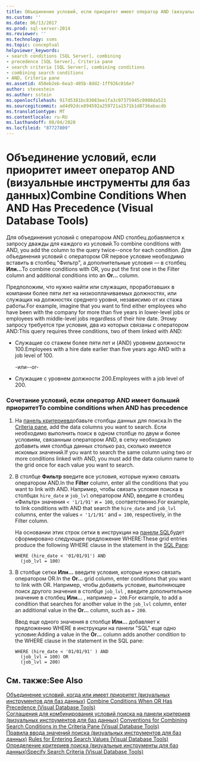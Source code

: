 ```yaml
---
title: Объединение условий, если приоритет имеет оператор AND (визуальные инструменты для баз данных) | Документация Майкрософт
ms.custom: ''
ms.date: 06/13/2017
ms.prod: sql-server-2014
ms.reviewer: ''
ms.technology: ssms
ms.topic: conceptual
helpviewer_keywords:
- search conditions [SQL Server], combining
- precedence [SQL Server], Criteria pane
- search criteria [SQL Server], combining conditions
- combining search conditions
- AND, Criteria pane
ms.assetid: 450eb2eb-6ea3-405b-8dd2-1ff926c016e7
author: stevestein
ms.author: sstein
ms.openlocfilehash: 917d5381bc83083ee1fa3c07375945c0908da521
ms.sourcegitcommit: ad4d92dce894592a259721a1571b1d8736abacdb
ms.translationtype: MT
ms.contentlocale: ru-RU
ms.lasthandoff: 08/04/2020
ms.locfileid: "87727809"
---
```

# <a name="combine-conditions-when-and-has-precedence-visual-database-tools"></a><span data-ttu-id="25586-102">Объединение условий, если приоритет имеет оператор AND (визуальные инструменты для баз данных)</span><span class="sxs-lookup"><span data-stu-id="25586-102">Combine Conditions When AND Has Precedence (Visual Database Tools)</span></span>
  <span data-ttu-id="25586-103">Для объединения условий с оператором AND столбец добавляется к запросу дважды для каждого из условий.</span><span class="sxs-lookup"><span data-stu-id="25586-103">To combine conditions with AND, you add the column to the query twice--once for each condition.</span></span> <span data-ttu-id="25586-104">Для объединения условий с оператором OR первое условие необходимо вставить в столбец "Фильтр", а дополнительные условия — в столбец **Или...**</span><span class="sxs-lookup"><span data-stu-id="25586-104">To combine conditions with OR, you put the first one in the Filter column and additional conditions into an **Or...** column.</span></span>  
  
 <span data-ttu-id="25586-105">Предположим, что нужно найти или служащих, проработавших в компании более пяти лет на низкооплачиваемых должностях, или служащих на должностях среднего уровня, независимо от их стажа работы.</span><span class="sxs-lookup"><span data-stu-id="25586-105">For example, imagine that you want to find either employees who have been with the company for more than five years in lower-level jobs or employees with middle-level jobs regardless of their hire date.</span></span> <span data-ttu-id="25586-106">Этому запросу требуется три условия, два из которых связаны с оператором AND:</span><span class="sxs-lookup"><span data-stu-id="25586-106">This query requires three conditions, two of them linked with AND:</span></span>  
  
-   <span data-ttu-id="25586-107">Служащие со стажем более пяти лет и (AND) уровнем должности 100.</span><span class="sxs-lookup"><span data-stu-id="25586-107">Employees with a hire date earlier than five years ago AND with a job level of 100.</span></span>  
  
     <span data-ttu-id="25586-108">-или-</span><span class="sxs-lookup"><span data-stu-id="25586-108">-or-</span></span>  
  
-   <span data-ttu-id="25586-109">Служащие с уровнем должности 200.</span><span class="sxs-lookup"><span data-stu-id="25586-109">Employees with a job level of 200.</span></span>  
  
### <a name="to-combine-conditions-when-and-has-precedence"></a><span data-ttu-id="25586-110">Сочетание условий, если оператор AND имеет больший приоритет</span><span class="sxs-lookup"><span data-stu-id="25586-110">To combine conditions when AND has precedence</span></span>  
  
1.  <span data-ttu-id="25586-111">На [панель критериев](visual-database-tools.md)добавьте столбцы данных для поиска.</span><span class="sxs-lookup"><span data-stu-id="25586-111">In the [Criteria pane](visual-database-tools.md), add the data columns you want to search.</span></span> <span data-ttu-id="25586-112">Если необходимо выполнить поиск в одном столбце по двум и более условиям, связанным оператором AND, в сетку необходимо добавить имя столбца данных столько раз, сколько имеется искомых значений.</span><span class="sxs-lookup"><span data-stu-id="25586-112">If you want to search the same column using two or more conditions linked with AND, you must add the data column name to the grid once for each value you want to search.</span></span>  
  
2.  <span data-ttu-id="25586-113">В столбце **Фильтр** введите все условия, которые нужно связать оператором AND.</span><span class="sxs-lookup"><span data-stu-id="25586-113">In the **Filter** column, enter all the conditions that you want to link with AND.</span></span> <span data-ttu-id="25586-114">Например, чтобы связать условия поиска в столбцах `hire_date` и `job_lvl` оператором AND, введите в столбец «Фильтр» значения `< '1/1/91'` и `= 100`, соответственно.</span><span class="sxs-lookup"><span data-stu-id="25586-114">For example, to link conditions with AND that search the `hire_date` and `job_lvl` columns, enter the values `< '1/1/91'` and `= 100`, respectively, in the Filter column.</span></span>  
  
     <span data-ttu-id="25586-115">На основании этих строк сетки в инструкции на [панели SQL](sql-pane-visual-database-tools.md)будет сформировано следующее предложение WHERE:</span><span class="sxs-lookup"><span data-stu-id="25586-115">These grid entries produce the following WHERE clause in the statement in the [SQL Pane](sql-pane-visual-database-tools.md):</span></span>  
  
    ```  
    WHERE (hire_date < '01/01/91') AND  
      (job_lvl = 100)  
    ```  
  
3.  <span data-ttu-id="25586-116">В столбце сетки **Или...** введите условия, которые нужно связать оператором OR.</span><span class="sxs-lookup"><span data-stu-id="25586-116">In the **Or...** grid column, enter conditions that you want to link with OR.</span></span> <span data-ttu-id="25586-117">Например, чтобы добавить условие, выполняющее поиск другого значения в столбце `job_lvl` , введите дополнительное значение в столбец **Или...** , например `= 200`.</span><span class="sxs-lookup"><span data-stu-id="25586-117">For example, to add a condition that searches for another value in the `job_lvl` column, enter an additional value in the **Or...** column, such as `= 200`.</span></span>  
  
     <span data-ttu-id="25586-118">Ввод еще одного значения в столбце **Или...** добавляет к предложению WHERE в инструкции на панели "SQL" еще одно условие:</span><span class="sxs-lookup"><span data-stu-id="25586-118">Adding a value in the **Or...** column adds another condition to the WHERE clause in the statement in the SQL pane:</span></span>  
  
    ```  
    WHERE (hire_date < '01/01/91' ) AND  
      (job_lvl = 100) OR   
      (job_lvl = 200)  
    ```  
  
## <a name="see-also"></a><span data-ttu-id="25586-119">См. также:</span><span class="sxs-lookup"><span data-stu-id="25586-119">See Also</span></span>  
 <span data-ttu-id="25586-120">[Объединение условий, когда или имеет приоритет &#40;визуальных инструментов для баз данных&#41;](combine-conditions-when-or-has-precedence-visual-database-tools.md) </span><span class="sxs-lookup"><span data-stu-id="25586-120">[Combine Conditions When OR Has Precedence &#40;Visual Database Tools&#41;](combine-conditions-when-or-has-precedence-visual-database-tools.md) </span></span>  
 <span data-ttu-id="25586-121">[Соглашения для комбинирования условий поиска на панели критериев &#40;визуальных инструментов для баз данных&#41;](conventions-combine-search-conditions-in-criteria-pane-visual-db-tools.md) </span><span class="sxs-lookup"><span data-stu-id="25586-121">[Conventions for Combining Search Conditions in the Criteria Pane &#40;Visual Database Tools&#41;](conventions-combine-search-conditions-in-criteria-pane-visual-db-tools.md) </span></span>  
 <span data-ttu-id="25586-122">[Правила ввода значений поиска &#40;визуальных инструментов для баз данных&#41;](rules-for-entering-search-values-visual-database-tools.md) </span><span class="sxs-lookup"><span data-stu-id="25586-122">[Rules for Entering Search Values &#40;Visual Database Tools&#41;](rules-for-entering-search-values-visual-database-tools.md) </span></span>  
 [<span data-ttu-id="25586-123">Определение критериев поиска (визуальные инструменты для баз данных)</span><span class="sxs-lookup"><span data-stu-id="25586-123">Specify Search Criteria &#40;Visual Database Tools&#41;</span></span>](specify-search-criteria-visual-database-tools.md)  
  
  
